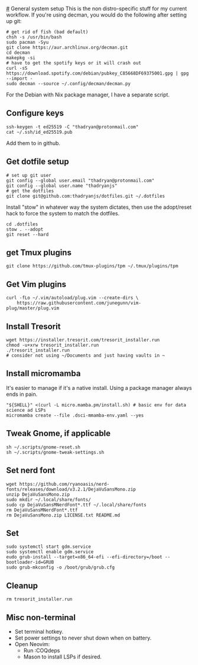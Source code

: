 [#](#) General system setup
This is the non distro-specific stuff for my current workflow. If you're using decman, you would do the following after setting up git:

```
# get rid of fish (bad default)
chsh -s /usr/bin/bash
sudo pacman -Syu
git clone https://aur.archlinux.org/decman.git
cd decman
makepkg -si
# have to get the spotify keys or it will crash out
curl -sS https://download.spotify.com/debian/pubkey_C85668DF69375001.gpg | gpg --import -
sudo decman --source ~/.config/decman/decman.py
```

For the Debian with Nix package manager, I have a separate script.

## Configure keys

```
ssh-keygen -t ed25519 -C "thadryan@protonmail.com"
cat ~/.ssh/id_ed25519.pub
```

Add them to in github.

## Get dotfile setup

```
# set up git user
git config --global user.email "thadryan@protonmail.com"
git config --global user.name "thadryanjs"
# get the dotfiles
git clone git@github.com:thadryanjs/dotfiles.git ~/.dotfiles
```

Install "stow" in whatever way the system dictates, then use the adopt/reset hack to force the system to match the dotfiles.

```
cd .dotfiles
stow . --adopt
git reset --hard
```

## get Tmux plugins

```
git clone https://github.com/tmux-plugins/tpm ~/.tmux/plugins/tpm
```

## Get Vim plugins

```
curl -fLo ~/.vim/autoload/plug.vim --create-dirs \
    https://raw.githubusercontent.com/junegunn/vim-plug/master/plug.vim
```

## Install Tresorit

```
wget https://installer.tresorit.com/tresorit_installer.run
chmod -u+xrw tresorit_installer.run
./tresorit_installer.run
# consider not using ~/Documents and just having vaults in ~
```

## Install micromamba
It's easier to manage if it's a native install. Using a package manager always ends in pain.

```
"${SHELL}" <(curl -L micro.mamba.pm/install.sh) # basic env for data science ad LSPs
micromamba create --file .dsci-mmamba-env.yaml --yes
```

## Tweak Gnome, if applicable

```
sh ~/.scripts/gnome-reset.sh
sh ~/.scripts/gnome-tweak-settings.sh
```

## Set nerd font

```
wget https://github.com/ryanoasis/nerd-fonts/releases/download/v3.2.1/DejaVuSansMono.zip
unzip DejaVuSansMono.zip
sudo mkdir ~/.local/share/fonts/
sudo cp DejaVuSansMNerdFont*.ttf ~/.local/share/fonts
rm DejaVuSansMNerdFont*.ttf
rm DejaVuSansMono.zip LICENSE.txt README.md
```

## Set

```
sudo systemctl start gdm.service
sudo systemctl enable gdm.service
eudo grub-install --target=x86_64-efi --efi-directory=/boot --bootloader-id=GRUB
sudo grub-mkconfig -o /boot/grub/grub.cfg
```

## Cleanup

```
rm tresorit_installer.run
```

## Misc non-terminal
- Set terminal hotkey.
- Set power settings to never shut down when on battery.
- Open Neovim:
    - Run :COQdeps
    - Mason to install LSPs if desired.

